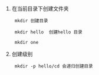 1. 在当前目录下创建文件夹
   
        mkdir 创建目录

        mkdir hello  创建hello 目录 

        mkdir one 

2. 创建级别
   
        mkdir -p hello/cd 会递归创建目录
